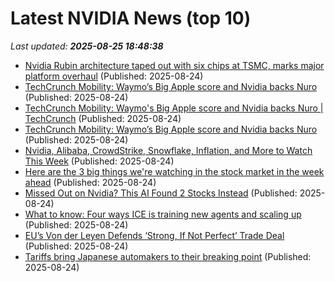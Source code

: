 # Latest NVIDIA News (top 10)
_Last updated: **2025-08-25 18:48:38**_

- [Nvidia Rubin architecture taped out with six chips at TSMC, marks major platform overhaul](https://www.notebookcheck.net/Nvidia-Rubin-architecture-taped-out-with-six-chips-at-TSMC-marks-major-platform-overhaul.1094897.0.html) (Published: 2025-08-24)
- [TechCrunch Mobility: Waymo’s Big Apple score and Nvidia backs Nuro](https://biztoc.com/x/d0da24587b034627) (Published: 2025-08-24)
- [TechCrunch Mobility: Waymo's Big Apple score and Nvidia backs Nuro | TechCrunch](https://techcrunch.com/2025/08/24/techcrunch-mobility-waymos-big-apple-score-and-nvidia-backs-nuro/) (Published: 2025-08-24)
- [TechCrunch Mobility: Waymo’s Big Apple score and Nvidia backs Nuro](https://finance.yahoo.com/news/techcrunch-mobility-waymo-big-apple-180500095.html) (Published: 2025-08-24)
- [Nvidia, Alibaba, CrowdStrike, Snowflake, Inflation, and More to Watch This Week](https://biztoc.com/x/25217d0da2d78640) (Published: 2025-08-24)
- [Here are the 3 big things we're watching in the stock market in the week ahead](https://biztoc.com/x/aabde78b5673110b) (Published: 2025-08-24)
- [Missed Out on Nvidia? This AI Found 2 Stocks Instead](https://biztoc.com/x/e1da417fc7b75023) (Published: 2025-08-24)
- [What to know: Four ways ICE is training new agents and scaling up](https://biztoc.com/x/b5327df837b1dec7) (Published: 2025-08-24)
- [EU’s Von der Leyen Defends ‘Strong, If Not Perfect’ Trade Deal](https://biztoc.com/x/fae08e3e2f4e4ef2) (Published: 2025-08-24)
- [Tariffs bring Japanese automakers to their breaking point](https://biztoc.com/x/a73927fdd870dfd6) (Published: 2025-08-24)
